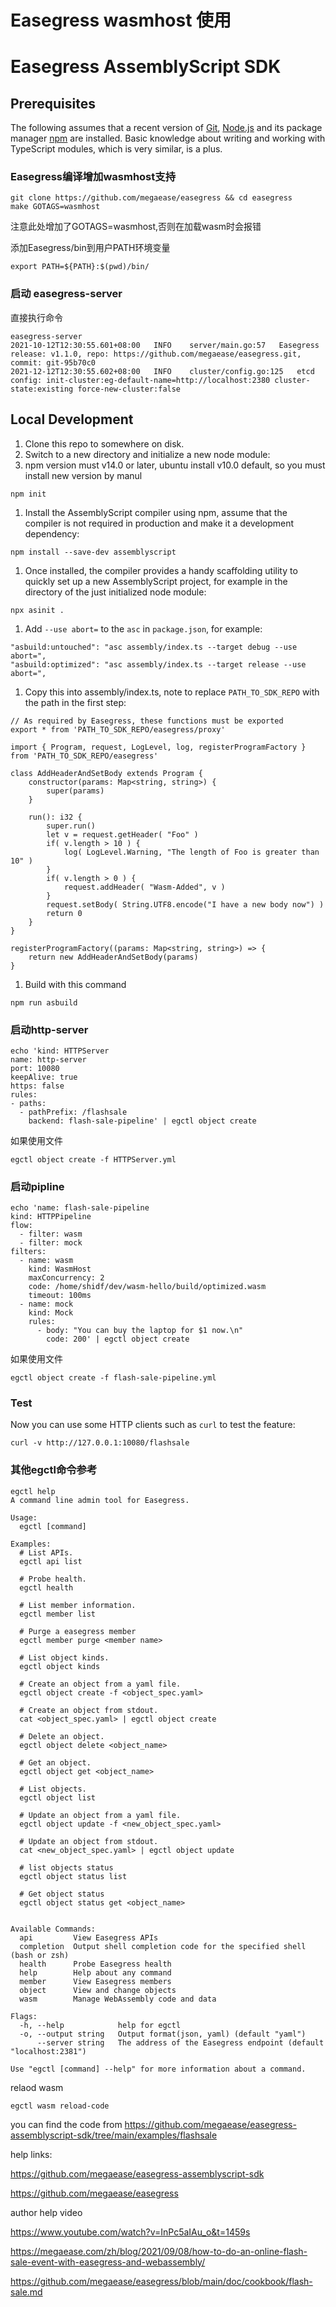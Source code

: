 # Easegress wasmhost 使用

# Easegress AssemblyScript SDK

## Prerequisites

The following assumes that a recent version of [Git](https://git-scm.com/), [Node.js](https://nodejs.org/) and its package manager [npm](https://www.npmjs.com/) are installed. Basic knowledge about writing and working with TypeScript modules, which is very similar, is a plus.

### Easegress编译增加wasmhost支持

```
git clone https://github.com/megaease/easegress && cd easegress
make GOTAGS=wasmhost 
```

注意此处增加了GOTAGS=wasmhost,否则在加载wasm时会报错

添加Easegress/bin到用户PATH环境变量

```
export PATH=${PATH}:$(pwd)/bin/
```

### 启动 easegress-server 

直接执行命令

```
easegress-server                                 
2021-10-12T12:30:55.601+08:00	INFO	server/main.go:57	Easegress release: v1.1.0, repo: https://github.com/megaease/easegress.git, commit: git-95b70c0
2021-12-12T12:30:55.602+08:00	INFO	cluster/config.go:125	etcd config: init-cluster:eg-default-name=http://localhost:2380 cluster-state:existing force-new-cluster:false
```



## Local Development

1. Clone this repo to somewhere on disk.
2. Switch to a new directory and initialize a new node module:
3. npm version must v14.0 or later, ubuntu install v10.0 default, so you must install new version by manul

```
npm init
```

1. Install the AssemblyScript compiler using npm, assume that the compiler is not required in production and make it a development dependency:

```
npm install --save-dev assemblyscript
```

1. Once installed, the compiler provides a handy scaffolding utility to quickly set up a new AssemblyScript project, for example in the directory of the just initialized node module:

```
npx asinit .
```

1. Add `--use abort=` to the `asc` in `package.json`, for example:

```
"asbuild:untouched": "asc assembly/index.ts --target debug --use abort=",
"asbuild:optimized": "asc assembly/index.ts --target release --use abort=",
```

1. Copy this into assembly/index.ts, note to replace `PATH_TO_SDK_REPO` with the path in the first step:

```
// As required by Easegress, these functions must be exported
export * from 'PATH_TO_SDK_REPO/easegress/proxy'

import { Program, request, LogLevel, log, registerProgramFactory } from 'PATH_TO_SDK_REPO/easegress'

class AddHeaderAndSetBody extends Program {
    constructor(params: Map<string, string>) {
        super(params)
    }

    run(): i32 {
        super.run()
        let v = request.getHeader( "Foo" )
        if( v.length > 10 ) {
            log( LogLevel.Warning, "The length of Foo is greater than 10" )
        }
        if( v.length > 0 ) {
            request.addHeader( "Wasm-Added", v )
        }
        request.setBody( String.UTF8.encode("I have a new body now") )
        return 0
    }
}

registerProgramFactory((params: Map<string, string>) => {
    return new AddHeaderAndSetBody(params)
}
```

1. Build with this command

```
npm run asbuild
```

### 启动http-server

```
echo 'kind: HTTPServer
name: http-server
port: 10080
keepAlive: true
https: false
rules:
- paths:
  - pathPrefix: /flashsale
    backend: flash-sale-pipeline' | egctl object create
```

如果使用文件

```
egctl object create -f HTTPServer.yml
```

### 启动pipline

```
echo 'name: flash-sale-pipeline
kind: HTTPPipeline
flow:
  - filter: wasm
  - filter: mock
filters:
  - name: wasm
    kind: WasmHost
    maxConcurrency: 2
    code: /home/shidf/dev/wasm-hello/build/optimized.wasm
    timeout: 100ms
  - name: mock
    kind: Mock
    rules:
      - body: "You can buy the laptop for $1 now.\n"
        code: 200' | egctl object create
```

如果使用文件

```
egctl object create -f flash-sale-pipeline.yml
```

### Test

Now you can use some HTTP clients such as `curl` to test the feature:

```
curl -v http://127.0.0.1:10080/flashsale
```

### 其他egctl命令参考

```
egctl help
A command line admin tool for Easegress.

Usage:
  egctl [command]

Examples:
  # List APIs.
  egctl api list

  # Probe health.
  egctl health

  # List member information.
  egctl member list

  # Purge a easegress member
  egctl member purge <member name>

  # List object kinds.
  egctl object kinds

  # Create an object from a yaml file.
  egctl object create -f <object_spec.yaml>

  # Create an object from stdout.
  cat <object_spec.yaml> | egctl object create

  # Delete an object.
  egctl object delete <object_name>

  # Get an object.
  egctl object get <object_name>

  # List objects.
  egctl object list

  # Update an object from a yaml file.
  egctl object update -f <new_object_spec.yaml>

  # Update an object from stdout.
  cat <new_object_spec.yaml> | egctl object update

  # list objects status
  egctl object status list

  # Get object status
  egctl object status get <object_name>


Available Commands:
  api         View Easegress APIs
  completion  Output shell completion code for the specified shell (bash or zsh)
  health      Probe Easegress health
  help        Help about any command
  member      View Easegress members
  object      View and change objects
  wasm        Manage WebAssembly code and data

Flags:
  -h, --help            help for egctl
  -o, --output string   Output format(json, yaml) (default "yaml")
      --server string   The address of the Easegress endpoint (default "localhost:2381")

Use "egctl [command] --help" for more information about a command.
```

relaod wasm

```
egctl wasm reload-code
```

you can find the code from https://github.com/megaease/easegress-assemblyscript-sdk/tree/main/examples/flashsale

help links:

https://github.com/megaease/easegress-assemblyscript-sdk

https://github.com/megaease/easegress



author help video

https://www.youtube.com/watch?v=InPc5aIAu_o&t=1459s

https://megaease.com/zh/blog/2021/09/08/how-to-do-an-online-flash-sale-event-with-easegress-and-webassembly/

https://github.com/megaease/easegress/blob/main/doc/cookbook/flash-sale.md
